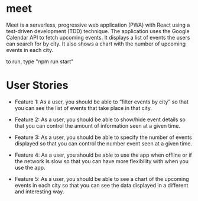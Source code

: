 # meet
Meet is  a serverless, progressive web application (PWA) with React using a test-driven
development (TDD) technique. The application uses the Google Calendar API to fetch
upcoming events. It displays a list of events the users can search for by city. It also
shows a chart with the number of upcoming events in each city.

to run, type "npm run start"

# User Stories

* Feature 1:
As a user, you should be able to “filter events by city”
so that you can see the list of events that take place in that city.

* Feature 2: As a user,
you should be able to show/hide event details
so that you can control the amount of information seen at a given time.

* Feature 3: As a user,
you should be able to specify the number of events displayed
so that you can control the number event seen at a given time.

* Feature 4: As a user,
you should be able to use the app when offline or if the network is slow
so that you can have more flexibility with when you use the app.

* Feature 5: As a user,
you should be able to see a chart of the upcoming events in each city
so that you can see the data displayed in a different and interesting way.
